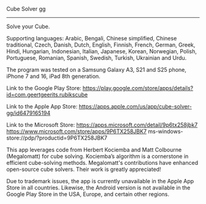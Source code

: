 Cube Solver gg
______________


Solve your Cube.

Supporting languages: Arabic, Bengali, Chinese simplified, Chinese traditional, Czech, Danish, Dutch, English, Finnish, French, German, Greek, Hindi, Hungarian, Indonesian, Italian, Japanese, Korean, Norwegian, Polish, Portuguese, Romanian, Spanish, Swedish, Turkish, Ukrainian and Urdu.

The program was tested on a Samsung Galaxy A3, S21 and S25 phone, iPhone 7 and 16, iPad 8th generation.

Link to the Google Play Store:
https://play.google.com/store/apps/details?id=com.geertgeerits.rubikscube

Link to the Apple App Store:
https://apps.apple.com/us/app/cube-solver-gg/id6479165194

Link to the Microsoft Store:
https://apps.microsoft.com/detail/9p6tx258jbk7
https://www.microsoft.com/store/apps/9P6TX258JBK7
ms-windows-store://pdp/?productid=9P6TX258JBK7

This app leverages code from Herbert Kociemba and Matt Colbourne (Megalomatt) for cube solving.
Kociemba’s algorithm is a cornerstone in efficient cube-solving methods.
Megalomatt's contributions have enhanced open-source cube solvers.
Their work is greatly appreciated!

Due to trademark issues, the app is currently unavailable in the Apple App Store in all countries.
Likewise, the Android version is not available in the Google Play Store in the USA, Europe, and certain other regions.
